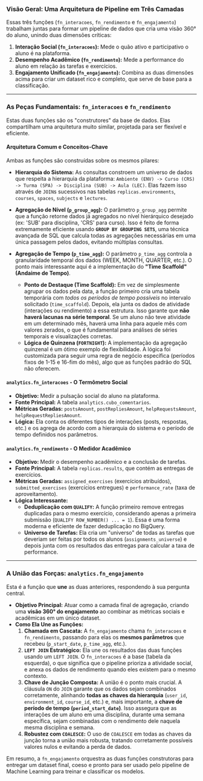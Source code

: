 

### Visão Geral: Uma Arquitetura de Pipeline em Três Camadas

Essas três funções (`fn_interacoes`, `fn_rendimento` e `fn_engajamento`) trabalham juntas para formar um pipeline de dados que cria uma visão 360° do aluno, unindo duas dimensões críticas:

1.  **Interação Social (`fn_interacoes`):** Mede o quão ativo e participativo o aluno é na plataforma.
2.  **Desempenho Acadêmico (`fn_rendimento`):** Mede a performance do aluno em relação às tarefas e exercícios.
3.  **Engajamento Unificado (`fn_engajamento`):** Combina as duas dimensões acima para criar um dataset rico e completo, que serve de base para a classificação.

---

### As Peças Fundamentais: `fn_interacoes` e `fn_rendimento`

Estas duas funções são os "construtores" da base de dados. Elas compartilham uma arquitetura muito similar, projetada para ser flexível e eficiente.

#### Arquitetura Comum e Conceitos-Chave

Ambas as funções são construídas sobre os mesmos pilares:

* **Hierarquia do Sistema:** As consultas constroem um universo de dados que respeita a hierarquia da plataforma: `Ambiente (ENV) -> Curso (CRS) -> Turma (SPA) -> Disciplina (SUB) -> Aula (LEC)`. Elas fazem isso através de `JOIN`s sucessivos nas tabelas `replicas.environments`, `courses`, `spaces`, `subjects` e `lectures`.
* **Agregação de Nível (`p_group_agg`):** O parâmetro `p_group_agg` permite que a função retorne dados já agregados no nível hierárquico desejado (ex: 'SUB' para disciplina, 'CRS' para curso). Isso é feito de forma extremamente eficiente usando **`GROUP BY GROUPING SETS`**, uma técnica avançada de SQL que calcula todas as agregações necessárias em uma única passagem pelos dados, evitando múltiplas consultas.
* **Agregação de Tempo (`p_time_agg`):** O parâmetro `p_time_agg` controla a granularidade temporal dos dados (WEEK, MONTH, QUARTER, etc.). O ponto mais interessante aqui é a implementação do **"Time Scaffold" (Andaime de Tempo)**.

    * **Ponto de Destaque (Time Scaffold):** Em vez de simplesmente agrupar os dados pela data, a função primeiro cria uma tabela temporária com *todos os períodos de tempo possíveis* no intervalo solicitado (`time_scaffold`). Depois, ela junta os dados de atividade (interações ou rendimento) a essa estrutura. Isso garante que **não haverá lacunas na série temporal**. Se um aluno não teve atividade em um determinado mês, haverá uma linha para aquele mês com valores zerados, o que é fundamental para análises de séries temporais e visualizações corretas.
    * **Lógica de Quinzena (`FORTNIGHT`):** A implementação da agregação quinzenal é um ótimo exemplo de flexibilidade. A lógica foi customizada para seguir uma regra de negócio específica (períodos fixos de 1-15 e 16-fim do mês), algo que as funções padrão do SQL não oferecem.

#### `analytics.fn_interacoes` - O Termômetro Social

* **Objetivo:** Medir a pulsação social do aluno na plataforma.
* **Fonte Principal:** A tabela `analytics.cubo_comentarios`.
* **Métricas Geradas:** `postsAmount`, `postRepliesAmount`, `helpRequestsAmount`, `helpRequestRepliesAmount`.
* **Lógica:** Ela conta os diferentes tipos de interações (posts, respostas, etc.) e os agrega de acordo com a hierarquia do sistema e o período de tempo definidos nos parâmetros.

#### `analytics.fn_rendimento` - O Medidor Acadêmico

* **Objetivo:** Medir o desempenho acadêmico e a conclusão de tarefas.
* **Fonte Principal:** A tabela `replicas.results`, que contém as entregas de exercícios.
* **Métricas Geradas:** `assigned_exercises` (exercícios atribuídos), `submitted_exercises` (exercícios entregues) e `performance_rate` (taxa de aproveitamento).
* **Lógica Interessante:**
    * **Deduplicação com `QUALIFY`:** A função primeiro remove entregas duplicadas para o mesmo exercício, considerando apenas a primeira submissão (`QUALIFY ROW_NUMBER() ... = 1`). Essa é uma forma moderna e eficiente de fazer deduplicação no BigQuery.
    * **Universo de Tarefas:** Ela cria um "universo" de todas as tarefas que deveriam ser feitas por todos os alunos (`assignments_universe`) e depois junta com os resultados das entregas para calcular a taxa de performance.

---

### A União das Forças: `analytics.fn_engajamento`

Esta é a função que **une** as duas anteriores, respondendo à sua pergunta central.

* **Objetivo Principal:** Atuar como a camada final de agregação, criando uma **visão 360° do engajamento** ao combinar as métricas sociais e acadêmicas em um único dataset.
* **Como Ela Une as Funções:**
    1.  **Chamada em Cascata:** A `fn_engajamento` chama `fn_interacoes` e `fn_rendimento`, passando para elas os **mesmos parâmetros** que recebeu (`p_start_date`, `p_time_agg`, etc.).
    2.  **`LEFT JOIN` Estratégico:** Ela une os resultados das duas funções usando um `LEFT JOIN`. O `fn_interacoes` é a base (tabela da esquerda), o que significa que o pipeline prioriza a atividade social, e anexa os dados de rendimento quando eles existem para o mesmo contexto.
    3.  **Chave de Junção Composta:** A união é o ponto mais crucial. A cláusula `ON` do `JOIN` garante que os dados sejam combinados corretamente, alinhando **todas as chaves da hierarquia** (`user_id`, `environment_id`, `course_id`, etc.) e, mais importante, a **chave de período de tempo (`period_start_date`)**. Isso assegura que as interações de um aluno em uma disciplina, durante uma semana específica, sejam combinadas com o rendimento dele naquela mesma disciplina e semana.
    4.  **Robustez com `COALESCE`:** O uso de `COALESCE` em todas as chaves da junção torna a união mais robusta, tratando corretamente possíveis valores nulos e evitando a perda de dados.

Em resumo, a `fn_engajamento` orquestra as duas funções construtoras para entregar um dataset final, coeso e pronto para ser usado pelo pipeline de Machine Learning para treinar e classificar os modelos.